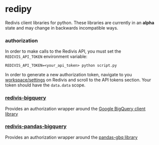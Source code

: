 # redipy
Redivis client libraries for python. These libraries are currently in an **alpha** state and may change in backwards incompatible ways.

### authorization
In order to make calls to the Redivis API, you must set the `REDIVIS_API_TOKEN` environment variable:
```
REDIVIS_API_TOKEN=<your_api_token> python script.py
```
In order to generate a new authorization token, navigate to you [workspace/settings](https://redivis.com/workspace/settings) on Redivis and scroll to the API tokens section. Your token should have the `data.data` scope.

### [redivis-bigquery](https://github.com/redivis/redipy/tree/master/bigquery)
Provides an authorization wrapper around the [Google BigQuery client library](https://github.com/googleapis/google-cloud-python/tree/master/bigquery)

### [redivis-pandas-bigquery](https://github.com/redivis/redipy/tree/master/pandas_gbq)
Provides an authorization wrapper around the [pandas-gbq library](https://github.com/pydata/pandas-gbq)
